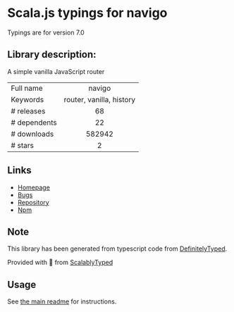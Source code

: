 
# Scala.js typings for navigo

Typings are for version 7.0

## Library description:
A simple vanilla JavaScript router

|                    |                 |
| ------------------ | :-------------: |
| Full name          | navigo |
| Keywords           | router, vanilla, history |
| # releases         | 68 |
| # dependents       | 22 |
| # downloads        | 582942 |
| # stars            | 2 |

## Links
- [Homepage](https://github.com/krasimir/navigo#readme)
- [Bugs](https://github.com/krasimir/navigo/issues)
- [Repository](https://github.com/krasimir/navigo)
- [Npm](https://www.npmjs.com/package/navigo)
    


## Note
This library has been generated from typescript code from [DefinitelyTyped](https://definitelytyped.org).

Provided with :purple_heart: from [ScalablyTyped](https://github.com/oyvindberg/ScalablyTyped)

## Usage
See [the main readme](../../readme.md) for instructions.


